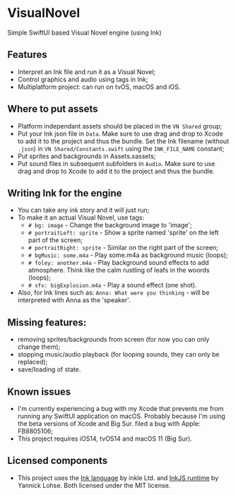 # VisualNovel
Simple SwiftUI based Visual Novel engine (using Ink)

## Features
* Interpret an Ink file and run it as a Visual Novel;
* Control graphics and audio using tags in Ink;
* Multiplatform project: can run on tvOS, macOS and iOS.

## Where to put assets
* Platform independant assets should be placed in the `VN Shared` group;
* Put your Ink json file in `Data`. Make sure to use drag and drop to Xcode to add it to the project and thus the bundle. Set the Ink filename (without `.json`) in `VN Shared/Constants.swift` using the `INK_FILE_NAME` constant;
* Put sprites and backgrounds in Assets.xassets;
* Put sound files in subsequent subfolders in `Audio`. Make sure to use drag and drop to Xcode to add it to the project and thus the bundle.

## Writing Ink for the engine
* You can take any ink story and it will just run;
* To make it an actual Visual Novel, use tags:
    * `# bg: image` - Change the background image to 'image';
    * `# portraitLeft: sprite` - Show a sprite named 'sprite' on the left part of the screen;
    * `# portraitRight: sprite` - Similar on the right part of the screen;
    * `# bgMusic: some.m4a` - Play some.m4a as background music (loops);
    * `# foley: another.m4a` - Play background sound effects to add atmosphere. Think like the calm rustling of leafs in the woords (loops);
    * `# sfx: bigExplosion.m4a` - Play a sound effect (one shot).
* Also, for Ink lines such as:
    `Anna: What were you thinking` - will be interpreted with Anna as the 'speaker'.

## Missing features:
* removing sprites/backgrounds from screen (for now you can only change them);
* stopping music/audio playback (for looping sounds, they can only be replaced);
* save/loading of state.

## Known issues
* I'm currently experiencing a bug with my Xcode that prevents me from running any SwiftUI application on macOS. Probably because I'm using the beta versions of Xcode and Big Sur. filed a bug with Apple: FB8805106;
* This project requires iOS14, tvOS14 and macOS 11 (Big Sur).

## Licensed components
* This project uses the [Ink language](https://www.inklestudios.com/ink) by inkle Ltd. and [InkJS runtime](https://github.com/y-lohse/inkjs) by Yannick Lohse. Both licensed under the MIT license.